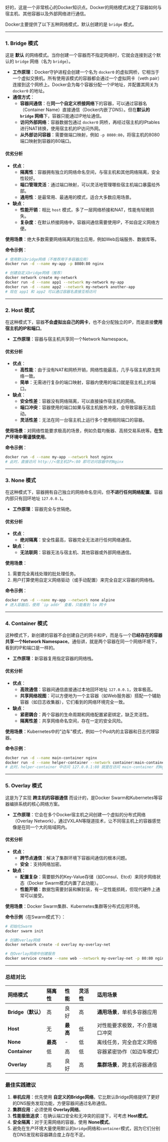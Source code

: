 

好的，这是一个非常核心的Docker知识点。Docker的网络模式决定了容器如何与宿主机、其他容器以及外部网络进行通信。

Docker主要提供了以下五种网络模式，默认创建的是 `bridge` 模式。

---

### 1. Bridge 模式

这是 **默认** 的网络模式。当你创建一个容器而不指定网络时，它就会连接到这个默认的 `bridge` 网络（名为 `bridge`）。

*   **工作原理**：Docker守护进程会创建一个名为 `docker0` 的虚拟网桥，它相当于一个虚拟交换机。所有使用该模式的容器都会通过一个虚拟网卡（veth pair）连接到这个网桥上。Docker会为每个容器分配一个IP地址，并配置其网关为 `docker0` 的地址。
*   **通信方式**：
    *   **容器间通信**：在**同一个自定义桥接网络**下的容器，可以通过容器名（Container Name）直接通信（Docker内嵌了DNS）。但在**默认的 `bridge` 网络**下，容器只能通过IP地址通信。
    *   **访问外部网络**：容器数据包通过 `docker0` 网桥，再经过宿主机的IPtables进行NAT转换，使用宿主机的IP访问外网。
    *   **从外部访问容器**：需要做端口映射，例如 `-p 8080:80`，将宿主机的8080端口映射到容器的80端口。

#### 优劣分析

*   **优点**：
    *   **隔离性**：容器拥有独立的网络命名空间，与宿主机和其他网络隔离，安全性较好。
    *   **端口管理灵活**：通过端口映射，可以灵活地管理哪些宿主机端口暴露给外部。
    *   **通用性**：是最常用、最通用的模式，适合大多数应用场景。
*   **缺点**：
    *   **性能开销**：相比 `host` 模式，多了一层网络桥接和NAT，性能有轻微损失。
    *   **复杂度**：在默认桥接网络中，容器间通信需要使用IP，不如自定义网络方便。

**使用场景**：绝大多数需要网络隔离的独立应用，例如Web后端服务、数据库等。

**命令示例**：
```bash
# 使用默认bridge网络（不推荐用于多容器应用）
docker run -d --name my-app -p 8080:80 nginx

# 创建自定义bridge网络（推荐）
docker network create my-network
docker run -d --name app1 --network my-network my-app
docker run -d --name app2 --network my-network another-app
# 现在 app1 和 app2 可以通过容器名直接互相访问
```

---

### 2. Host 模式

在这种模式下，容器**不会虚拟出自己的网卡**，也不会分配独立的IP，而是直接**使用宿主机的IP和端口**。

*   **工作原理**：容器与宿主机共享同一个Network Namespace。

#### 优劣分析

*   **优点**：
    *   **高性能**：由于没有NAT和网桥开销，网络性能最高，几乎与宿主机原生网络一致。
    *   **简单**：无需进行复杂的端口映射，容器内使用的端口就是宿主机上的端口。
*   **缺点**：
    *   **安全性差**：容器没有网络隔离，可以直接操作宿主机的网络。
    *   **端口冲突**：容器使用的端口如果与宿主机服务冲突，会导致容器无法启动。
    *   **灵活性差**：无法在同一台宿主机上运行多个使用相同端口的容器。

**使用场景**：对网络性能要求极高的场景，例如负载均衡器、高频交易系统等。**在生产环境中需谨慎使用**。

**命令示例**：
```bash
docker run -d --name my-app --network host nginx
# 此时，直接访问 http://<宿主机IP>:80 即可访问容器中的Nginx
```

---

### 3. None 模式

在这种模式下，容器拥有自己独立的网络命名空间，但**不进行任何网络配置**。容器内部只有回环地址 `127.0.0.1`。

*   **工作原理**：容器完全与世隔绝。

#### 优劣分析

*   **优点**：
    *   **绝对隔离**：安全性最高，容器完全无法进行任何网络通信。
*   **缺点**：
    *   **无法联网**：容器无法与宿主机、其他容器或外部网络通信。

**使用场景**：
1.  需要完全离线处理的批处理任务。
2.  用户打算使用自定义网络驱动（或手动配置）来完全自定义容器的网络栈。

**命令示例**：
```bash
docker run -d --name my-app --network none alpine
# 进入容器后，使用 `ip addr` 查看，只能看到 lo 网卡
```

---

### 4. Container 模式

这种模式下，新创建的容器不会创建自己的网卡和IP，而是与一个**已经存在的容器共享一个Network Namespace**。通俗讲，就是两个容器在同一个网络环境下，看到的IP和端口是一样的。

*   **工作原理**：新容器复用指定容器的网络栈。

#### 优劣分析

*   **优点**：
    *   **高效通信**：容器间通信直接通过本地回环地址 `127.0.0.1`，效率极高。
    *   **共享网络视图**：可以方便地为一个主容器（如Web服务器）搭配一个辅助容器（如日志收集器），它们看到的网络环境完全一致。
*   **缺点**：
    *   **紧密耦合**：两个容器的生命周期和网络配置紧密绑定，缺乏灵活性。
    *   **隔离性差**：共享网络命名空间，存在一定的安全风险。

**使用场景**：Kubernetes中的"边车"模式，例如一个Pod内的主容器和日志代理容器。

**命令示例**：
```bash
docker run -d --name main-container nginx
docker run -d --name helper-container --network container:main-container busybox
# 此时，helper-container 中访问 127.0.0.1:80 就是在访问 main-container 的Nginx服务
```

---

### 5. Overlay 模式

这是为了实现 **跨主机的容器通信** 而设计的，是Docker Swarm和Kubernetes等容器编排系统的核心网络方案。

*   **工作原理**：它会在多个Docker宿主机之间创建一个虚拟的分布式网络（Overlay Network），通过VXLAN等隧道技术，让不同宿主机上的容器感觉像是在同一个大的局域网内。

#### 优劣分析

*   **优点**：
    *   **跨节点通信**：解决了集群环境下容器间通信的根本问题。
    *   **安全**：支持网络加密。
*   **缺点**：
    *   **配置复杂**：需要额外的Key-Value存储（如Consul、Etcd）来同步网络状态（Docker Swarm模式内置了此功能）。
    *   **性能开销**：数据包需要封装和解封装，有一定性能损耗，但现代硬件上通常可以接受。

**使用场景**：Docker Swarm集群、Kubernetes集群等分布式应用环境。

**命令示例**（在Swarm模式下）：
```bash
# 初始化Swarm
docker swarm init

# 创建Overlay网络
docker network create -d overlay my-overlay-net

# 在Overlay网络中创建服务
docker service create --name web --network my-overlay-net -p 80:80 nginx
```

---

### 总结对比

| 网络模式 | 隔离性 | 性能 | 灵活性 | 适用场景 |
| :--- | :--- | :--- | :--- | :--- |
| **Bridge（默认）** | 高 | 良好 | 高 | **通用场景**，单机多容器应用 |
| **Host** | 无 | **最高** | 低 | 对性能要求极致，不介意端口冲突 |
| **None** | **最高** | - | 低 | 离线任务，完全自定义网络 |
| **Container** | 低 | 高 | 低 | 容器紧密协作（如边车模式） |
| **Overlay** | 高 | 良好 | 高 | **集群场景**，跨主机容器通信 |

### 最佳实践建议

1.  **单机应用**：优先使用 **自定义的Bridge网络**，它比默认Bridge网络提供了更好的DNS服务发现功能，方便容器间通过名称通信。
2.  **集群应用**：必须使用 **Overlay网络**。
3.  **性能极致追求**：在确认端口安全和无冲突的前提下，可考虑 **Host模式**。
4.  **安全隔离**：对于无需网络的容器，使用 **None模式**。
5.  避免在生产环境大量使用默认的`bridge`网络和`container`模式，因为它们分别在DNS发现和容器耦合度上存在不足。